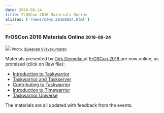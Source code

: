 ```yaml
---
date: 2016-08-24
title: FrOSCon 2016 Materials Online
aliases: ['/news/news.20160824.html']
---
```

<div class="col-md-8 main">
 <div class="row">
  <h3>
   FrOSCon 2016 Materials Online
   <small>
    2016-08-24
   </small>
  </h3>
  <p>
   <img class="img-responsive" src="/news/images/froscon.jpg"/>
   <small>
    Photo:
    <a href="https://twitter.com/svijee">
     Sujeevan Vijayakumaran
    </a>
   </small>
  </p>
  <p>
   Materials presented by
   <a href="https://www.deimeke.net/dirk/blog/">
    Dirk Deimeke
   </a>
   at
   <a href="https://www.froscon.de/">
    FrOSCon 2016
   </a>
   are now online, as promised (click on Raw file):
   <ul>
    <li>
     <a href="https://git.tasktools.org/projects/ST/repos/guides/browse/20160821_de_froscon-Introduction_to_Taskwarrior/tw-froscon16_introtw.pdf">
      Introduction to Taskwarrior
     </a>
    </li>
    <li>
     <a href="https://git.tasktools.org/projects/ST/repos/guides/browse/20160820_de_froscon-Taskwarrior_and_Taskserver/tw-froscon16_tw+td.pdf">
      Taskwarrior and Taskserver
     </a>
    </li>
    <li>
     <a href="https://git.tasktools.org/projects/ST/repos/guides/browse/20160820_de_froscon-Contributing_to_Taskwarrior/tw-froscon16_contribtw.pdf">
      Contributing to Taskwarrior
     </a>
    </li>
    <li>
     <a href="https://git.tasktools.org/projects/ST/repos/guides/browse/20160820_de_froscon-Introduction_to_Timewarrior/tw-froscon16_introtimew.pdf">
      Introduction to Timewarrior
     </a>
    </li>
    <li>
     <a href="https://git.tasktools.org/projects/ST/repos/guides/browse/20160820_de_froscon-Taskwarrior_Universe/tw-froscon16_twuniverse.pdf">
      Taskwarrior Universe
     </a>
    </li>
   </ul>
  </p>
  <p>
   The materials are all updated with feedback from the events.
  </p>
  <br/>
  <br/>
 </div>
</div>

